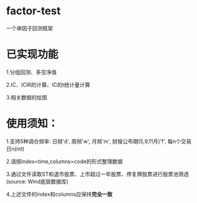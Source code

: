 # factor-test
一个单因子回测框架

# 已实现功能
1.分组回测、多空净值

2.IC、ICIR的计算、IC的t统计量计算

3.相关数据的绘图

# 使用须知：
1.支持5种调仓频率: 日频'd', 周频'w', 月频'm', 财报公布期(5,9,11月)'f', 每n个交易日n(int)

2.请按index=time,columns=code的形式整理数据

3.通过文件读取ST和退市股票、上市超过一年股票、停复牌股票进行股票池筛选(source: Wind底层数据库)

4.上述文件的index和columns应保持**完全一致**
